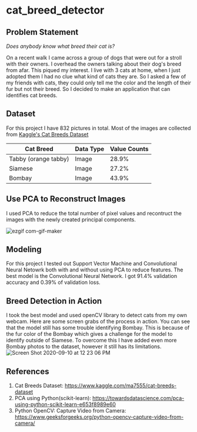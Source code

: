 # cat_breed_detector

## Problem Statement

*Does anybody know what breed their cat is?*

On a recent walk I came across a group of dogs that were out for a stroll with their owners. I overhead the owners talking about their dog's breed from afar. This piqued my interest. I live with 3 cats at home, when I just adopted them I had no clue what kind of cats they are. So I asked a few of my friends with cats, they could only tell me the color and the length of their fur but not their breed. So I decided to make an application that can identifies cat breeds. 

## Dataset

For this project I have 832 pictures in total. Most of the images are collected from [Kaggle's Cat Breeds Dataset](https://www.kaggle.com/ma7555/cat-breeds-dataset)

| Cat Breed | Data Type | Value Counts |
| --- | --- | --- |
| Tabby (orange tabby) | Image | 28.9% |
| Siamese | Image | 27.2% |
| Bombay | Image | 43.9%|


## Use PCA to Reconstruct Images

I used PCA to reduce the total number of pixel values and recontruct the images with the newly created principal components. 

![ezgif com-gif-maker](https://user-images.githubusercontent.com/39779186/91904108-342f9700-ec59-11ea-9e81-c94da07958bf.gif)

## Modeling 

For this project I tested out Support Vector Machine and Convolutional Neural Netowrk both with and without using PCA to reduce features. The best model is the Convolutional Neural Network. I got 91.4% validation accuracy and 0.39% of validation loss. 


## Breed Detection in Action
 I took the best model and used openCV library to detect cats from my own webcam. Here are some screen grabs of the process in action. You can see that the model still has some trouble identifying Bombay. This is because of the fur color of the Bombay which gives a challenge for the model to identify outside of Siamese. To overcome this I have added even more Bombay photos to the dataset, however it still has its limitations.
 ![Screen Shot 2020-09-10 at 12 23 06 PM](https://user-images.githubusercontent.com/39779186/92790503-ae9a9e00-f360-11ea-9ea3-c25ca3c55b4c.png)

## References

1. Cat Breeds Dataset: https://www.kaggle.com/ma7555/cat-breeds-dataset
2. PCA using Python(scikit-learn): https://towardsdatascience.com/pca-using-python-scikit-learn-e653f8989e60
3. Python OpenCV: Capture Video from Camera: https://www.geeksforgeeks.org/python-opencv-capture-video-from-camera/